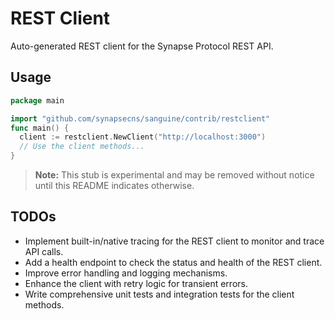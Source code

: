 # REST Client

Auto-generated REST client for the Synapse Protocol REST API.

## Usage

```go
package main

import "github.com/synapsecns/sanguine/contrib/restclient"
func main() {
  client := restclient.NewClient("http://localhost:3000")
  // Use the client methods...
}

```

> **Note:** This stub is experimental and may be removed without notice until this README indicates otherwise.

## TODOs

- Implement built-in/native tracing for the REST client to monitor and trace API calls.
- Add a health endpoint to check the status and health of the REST client.
- Improve error handling and logging mechanisms.
- Enhance the client with retry logic for transient errors.
- Write comprehensive unit tests and integration tests for the client methods.
